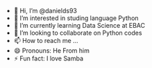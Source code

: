 - 👋 Hi, I’m @danields93
- 👀 I’m interested in studing language Python
- 🌱 I’m currently learning Data Science at EBAC
- 💞️ I’m looking to collaborate on Python codes
- 📫 How to reach me ...
- 😄 Pronouns: He From him
- ⚡ Fun fact: I love Samba

<!---
danields93/danields93 is a ✨ special ✨ repository because its `README.md` (this file) appears on your GitHub profile.
You can click the Preview link to take a look at your changes.
--->
